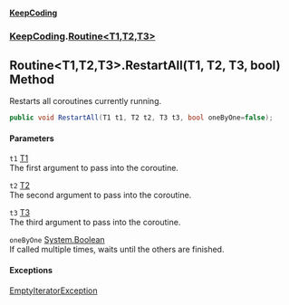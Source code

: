 #### [KeepCoding](index.md 'index')
### [KeepCoding](KeepCoding.md 'KeepCoding').[Routine&lt;T1,T2,T3&gt;](Routine.T1.T2.T3..md 'KeepCoding.Routine&lt;T1,T2,T3&gt;')
## Routine&lt;T1,T2,T3&gt;.RestartAll(T1, T2, T3, bool) Method
Restarts all coroutines currently running.  
```csharp
public void RestartAll(T1 t1, T2 t2, T3 t3, bool oneByOne=false);
```
#### Parameters
<a name='KeepCoding.Routine.T1.T2.T3..RestartAll(T1.T2.T3.bool).t1'></a>
`t1` [T1](Routine.T1.T2.T3..md#KeepCoding.Routine.T1.T2.T3..T1 'KeepCoding.Routine&lt;T1,T2,T3&gt;.T1')  
The first argument to pass into the coroutine.
  
<a name='KeepCoding.Routine.T1.T2.T3..RestartAll(T1.T2.T3.bool).t2'></a>
`t2` [T2](Routine.T1.T2.T3..md#KeepCoding.Routine.T1.T2.T3..T2 'KeepCoding.Routine&lt;T1,T2,T3&gt;.T2')  
The second argument to pass into the coroutine.
  
<a name='KeepCoding.Routine.T1.T2.T3..RestartAll(T1.T2.T3.bool).t3'></a>
`t3` [T3](Routine.T1.T2.T3..md#KeepCoding.Routine.T1.T2.T3..T3 'KeepCoding.Routine&lt;T1,T2,T3&gt;.T3')  
The third argument to pass into the coroutine.
  
<a name='KeepCoding.Routine.T1.T2.T3..RestartAll(T1.T2.T3.bool).oneByOne'></a>
`oneByOne` [System.Boolean](https://docs.microsoft.com/en-us/dotnet/api/System.Boolean 'System.Boolean')  
If called multiple times, waits until the others are finished.
  
#### Exceptions
[EmptyIteratorException](EmptyIteratorException.md 'KeepCoding.Internal.EmptyIteratorException')  
